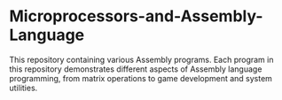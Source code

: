 # Microprocessors-and-Assembly-Language
This repository containing various Assembly programs. Each program in this repository demonstrates different aspects of Assembly language programming, from matrix operations to game development and system utilities.
